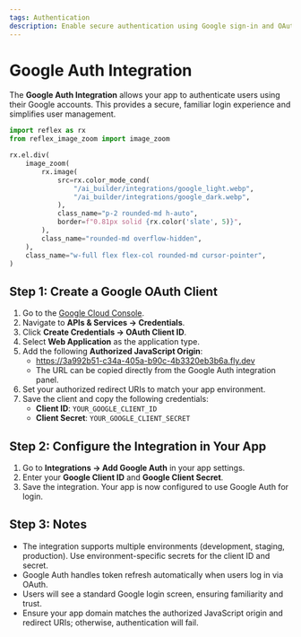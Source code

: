 ```yaml
---
tags: Authentication
description: Enable secure authentication using Google sign-in and OAuth 2.0 workflows.
---
```


# Google Auth Integration

The **Google Auth Integration** allows your app to authenticate users using their Google accounts. This provides a secure, familiar login experience and simplifies user management.

```python exec
import reflex as rx
from reflex_image_zoom import image_zoom
```

```python eval
rx.el.div(
    image_zoom(
        rx.image(
            src=rx.color_mode_cond(
                "/ai_builder/integrations/google_light.webp",
                "/ai_builder/integrations/google_dark.webp",
            ),
            class_name="p-2 rounded-md h-auto",
            border=f"0.81px solid {rx.color('slate', 5)}",
        ),
        class_name="rounded-md overflow-hidden",
    ),
    class_name="w-full flex flex-col rounded-md cursor-pointer",
)
```

## Step 1: Create a Google OAuth Client

1. Go to the [Google Cloud Console](https://console.cloud.google.com/).
2. Navigate to **APIs & Services → Credentials**.
3. Click **Create Credentials → OAuth Client ID**.
4. Select **Web Application** as the application type.
5. Add the following **Authorized JavaScript Origin**:
   - https://3a992b51-c34a-405a-b90c-4b3320eb3b6a.fly.dev
   - The URL can be copied directly from the Google Auth integration panel.
6. Set your authorized redirect URIs to match your app environment.
7. Save the client and copy the following credentials:
   - **Client ID**: `YOUR_GOOGLE_CLIENT_ID`
   - **Client Secret**: `YOUR_GOOGLE_CLIENT_SECRET`

## Step 2: Configure the Integration in Your App

1. Go to **Integrations → Add Google Auth** in your app settings.
2. Enter your **Google Client ID** and **Google Client Secret**.
3. Save the integration. Your app is now configured to use Google Auth for login.

## Step 3: Notes

- The integration supports multiple environments (development, staging, production). Use environment-specific secrets for the client ID and secret.
- Google Auth handles token refresh automatically when users log in via OAuth.
- Users will see a standard Google login screen, ensuring familiarity and trust.
- Ensure your app domain matches the authorized JavaScript origin and redirect URIs; otherwise, authentication will fail.
